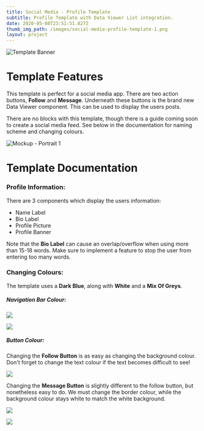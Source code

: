 ```yaml
---
title: Social Media - Profile Template
subtitle: Profile Template with Data Viewer List integration.
date: 2020-05-08T23:51:51.827Z
thumb_img_path: /images/social-media-profile-template-1.png
layout: project
---
```

![Template Banner](/images/social-media-profile-template-1.png)

# Template Features

This template is perfect for a social media app. There are two action buttons, **Follow** and **Message**. Underneath these buttons is the brand new Data Viewer component. This can be used to display the users posts.

There are no blocks with this template, though there is a guide coming soon to create a social media feed. See below in the documentation for naming scheme and changing colours.

![Mockup - Portrait 1](/images/phone-mockup-portrait.png)

# Template Documentation

### Profile Information:

There are 3 components which display the users information:

* Name Label
* Bio Label
* Profile Picture
* Profile Banner

Note that the **Bio Label** can cause an overlap/overflow when using more than 15-18 words. Make sure to implement a feature to stop the user from entering too many words.

### Changing Colours:

The template uses a **Dark Blue**, along with **White** and a **Mix Of Greys**. 

##### Navigation Bar Colour:

![](/images/change-background-colour-profile-app.png)

![](/images/change-background-navbar-colour-profile-app.png)

##### Button Colour:

Changing the **Follow Button** is as easy as changing the background colour. Don't forget to change the text colour if the text becomes difficult to see!

![](/images/change-follow-button-profile-app.png)

Changing the **Message Button** is slightly different to the follow button, but nonetheless easy to do. We must change the border colour, while the background colour stays white to match the white background.

![](/images/change-message-button-background-colour-profile-app.png)

![](/images/change-message-button-border-colour-profile-app.png)